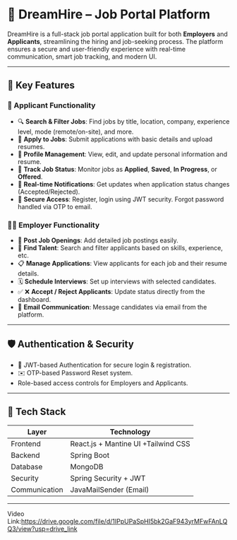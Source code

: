 # 🚀 DreamHire – Job Portal Platform

DreamHire is a full-stack job portal application built for both **Employers** and **Applicants**, streamlining the hiring and job-seeking process. The platform ensures a secure and user-friendly experience with real-time communication, smart job tracking, and modern UI.

---

## 🔑 Key Features

### 👤 Applicant Functionality
- 🔍 **Search & Filter Jobs**: Find jobs by title, location, company, experience level, mode (remote/on-site), and more.
- 📄 **Apply to Jobs**: Submit applications with basic details and upload resumes.
- 🧾 **Profile Management**: View, edit, and update personal information and resume.
- 🧭 **Track Job Status**: Monitor jobs as **Applied**, **Saved**, **In Progress**, or **Offered**.
- 🔔 **Real-time Notifications**: Get updates when application status changes (Accepted/Rejected).
- 🔐 **Secure Access**: Register, login using JWT security. Forgot password handled via OTP to email.

### 🧑‍💼 Employer Functionality
- 📢 **Post Job Openings**: Add detailed job postings easily.
- 🔎 **Find Talent**: Search and filter applicants based on skills, experience, etc.
- 📋 **Manage Applications**: View applicants for each job and their resume details.
- 🗓️ **Schedule Interviews**: Set up interviews with selected candidates.
- ✅ ❌ **Accept / Reject Applicants**: Update status directly from the dashboard.
- 📧 **Email Communication**: Message candidates via email from the platform.

---

## 🛡️ Authentication & Security
- 🔐 JWT-based Authentication for secure login & registration.
- ✉️ OTP-based Password Reset system.
- Role-based access controls for Employers and Applicants.

---

## 🧰 Tech Stack

| Layer        | Technology               |
|--------------|---------------------------|
| Frontend     | React.js + Mantine UI  +Tailwind CSS  |
| Backend      | Spring Boot               |
| Database     | MongoDB                   |
| Security     | Spring Security + JWT     |
| Communication| JavaMailSender (Email)    |

---
Video Link:https://drive.google.com/file/d/1IPpUPaSpHI5bk2GaF943yrMFwFAnLQQ3/view?usp=drive_link

